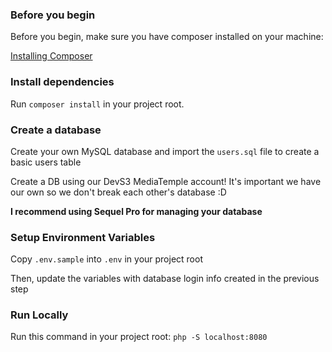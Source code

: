 ### Before you begin

Before you begin, make sure you have composer installed on your machine:

[Installing Composer](https://www.abeautifulsite.net/installing-composer-on-os-x)

### Install dependencies

Run `composer install` in your project root.

### Create a database

Create your own MySQL database and import the `users.sql` file to create a basic users table

Create a DB using our DevS3 MediaTemple account! It's important we have our own so we don't break each other's database :D

**I recommend using Sequel Pro for managing your database**

### Setup Environment Variables

Copy `.env.sample` into `.env` in your project root

Then, update the variables with database login info created in the previous step

### Run Locally

Run this command in your project root: `php -S localhost:8080`